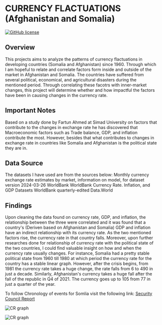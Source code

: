 <h1>CURRENCY FLACTUATIONS (Afghanistan and Somalia)</h1>
<a href="https://github.com/djeada/Data-Structures/blob/master/LICENSE"><img alt="GitHub license" src="https://img.shields.io/github/license/djeada/Data-Structures"></a>


## Overview

This projects aims to analyze the patterns of currency flactuations in developing countries (Somalia and Afghanistan) since 1960. Through which I am hopeful to relate and correlate factors form inside and outside of the market in Afghanistan and Somalia. The countries have suffered from several political, economical, and agricultural disasters during the mentioned period. Through correlating these facotrs with inner-market changes, this project will determine whether and how impactful the factors have been in causing changes in the currency rate.


## Important Notes
Based on a study done by Fartun Ahmed at Simad University on factors that contribute to the changes in exchange rate he has discovered that Macroeconomic factors such as Trade balance, GDP, and inflation contribute the most.
However, besides that what contributes to changes in exchange rate in countries like Somalia and Afghanistan is the political state they are in.

## Data Source 
The datasets I have used are from the sources below:
Monthly currency exchange rate estimates by market, information on model, for dataset version 2024-03-26 WorldBank WorldBank
Currency Rate. Inflation, and GDP Datasets WorldBank
quarterly-edited Data.World

## Findings
Upon cleaning the data found on currency rate, GDP, and inflation, the relationship between the three were correlated and it was found that a country's (Deriven based on Afghanistan and Somalia) GDP and inflation have an indirect relationship with its currency rate. As the two mentioned factors rise, the currency rate in that country falls.
Moreover, upon further researches done for relationship of currency rate with the political state of the two countries, I could find valuable insight on how and when the currency rate usually changes. For instance, Somalia had a pretty stable political state from 1960 till 1980 at which period the currency rate for the country has a stable linear graph. However, after the crisis begins, from 1981 the currency rate takes a huge change, the rate falls from 6 to 490 in just a decade.
Similarly, Afghanistan's currency takes a huge fall after the fall of the republic in Q4 of 2021. The currency goes up to 105 from 77 in just a quarter of the year. 


To follow Chronology of events for Somlia visit the following link:
<a href="https://www.securitycouncilreport.org/chronology/somalia.php">Security Council Report</a>

![CR graph](https://github.com/Cena980/Currency_Rate/blob/main/Analysis/Afghanistan%20Exchange%20Rate.PNG)

![CR graph](https://github.com/Cena980/Currency_Rate/blob/main/Analysis/Somalia%20CR.PNG)
